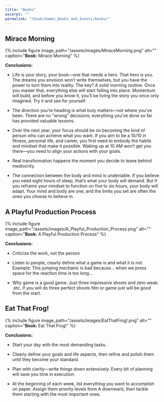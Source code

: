 ```yaml
---
title: "Books"
excerpt: ""
permalink: "/book/Games_Books_and_Events/books/"
---
```

## Mirace Morning

{% include figure image_path="/assets/images/MiraceMorning.png" alt="" caption="__Book:__ Mirace Morning" %}

__Conclusions:__

- Life is your story, your book—one that needs a hero. That hero is you. The dreams you envision won’t write themselves, but you have the power to turn them into reality. The key? A solid morning routine. Once you master that, everything else will start falling into place. Momentum will build, and before you know it, you’ll be living the story you once only imagined. Try it and see for yourself.

- The direction you’re heading is what truly matters—not where you’ve been. There are no "wrong" decisions; everything you’ve done so far has provided valuable lessons.

- Over the next year, your focus should be on becoming the kind of person who can achieve what you want. If you aim to be a 10/10 in fitness, personal life, and career, you first need to embody the habits and mindset that make it possible. Waking up at 10 AM won’t get you there—you need to align your actions with your goals.

- Real transformation happens the moment you decide to leave behind mediocrity.

- The connection between the body and mind is undeniable. If you believe you need eight hours of sleep, that’s what your body will demand. But if you reframe your mindset to function on five to six hours, your body will adapt. Your mind and body are one, and the limits you set are often the ones you choose to believe in.

## A Playful Production Process

{% include figure image_path="/assets/images/A_Playful_Production_Process.png" alt="" caption="__Book:__ A Playful Production Process" %}

__Conclusions:__

- Criticize the work, not the person

- Listen to people, clearly define what a game is and what it is not. 
  Example: This jumping mechanic is bad because... when we press space for the reaction time is too long...

- Why game is a good game: Just three impressive shoots and zero weak. .etc. if you will do three perfect shoots film or game just will be good from the start.



## Eat That Frog!

{% include figure image_path="/assets/images/EatThatFrog!.png" alt="" caption="__Book:__ Eat That Frog!" %}

__Conclusions:__

- Start your day with the most demanding tasks.

- Clearly define your goals and life aspects, then refine and polish them until they become your standard.

- Plan with clarity—write things down extensively. Every bit of planning will save you time in execution.

- At the beginning of each week, list everything you want to accomplish on paper. 
Assign them priority levels from A downward, then tackle them starting with the most important ones.






